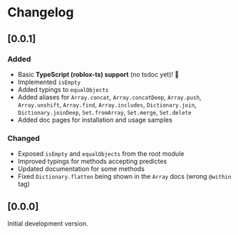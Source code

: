 # Changelog

## [0.0.1]

### Added

- Basic **TypeScript (roblox-ts) support** (no tsdoc yet)! 🎉
- Implemented `isEmpty`
- Added typings to `equalObjects`
- Added aliases for `Array.concat`, `Array.concatDeep`, `Array.push`, `Array.unshift`, `Array.find`, `Array.includes`, `Dictionary.join`, `Dictionary.joinDeep`, `Set.fromArray`, `Set.merge`, `Set.delete`
- Added doc pages for installation and usage samples

### Changed

- Exposed `isEmpty` and `equalObjects` from the root module
- Improved typings for methods accepting predictes
- Updated documentation for some methods
- Fixed `Dictionary.flatten` being shown in the `Array` docs (wrong `@within` tag)

## [0.0.0]

Initial development version.

